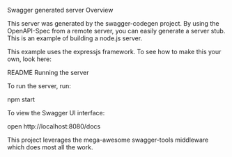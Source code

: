 Swagger generated server
Overview

This server was generated by the swagger-codegen project. By using the OpenAPI-Spec from a remote server, you can easily generate a server stub. This is an example of building a node.js server.

This example uses the expressjs framework. To see how to make this your own, look here:

README
Running the server

To run the server, run:

npm start

To view the Swagger UI interface:

open http://localhost:8080/docs

This project leverages the mega-awesome swagger-tools middleware which does most all the work.
